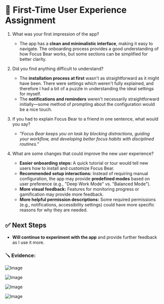 # 📌 First-Time User Experience Assignment

1. What was your first impression of the app?

   - The app has a **clean and minimalistic interface**, making it easy to navigate. The onboarding process provides a good understanding of how Focus Bear works, but some sections can be simplified for better clarity.

2. Did you find anything difficult to understand?

   - The **installation process at first** wasn't as straightforward as it might have been. There were settings which weren't fully explained, and therefore I had a bit of a puzzle in understanding the ideal settings for myself.
   - The **notifications and reminders** weren't necessarily straightforward initially—some method of prompting about the configuration would be a nice touch.

3. If you had to explain Focus Bear to a friend in one sentence, what would you say?

   - _"Focus Bear keeps you on task by blocking distractions, guiding your workflow, and developing better focus habits with disciplined routines."_

4. What are some changes that could improve the new user experience?

   - **Easier onboarding steps:** A quick tutorial or tour would tell new users how to install and customize Focus Bear.
   - **Recommended setup interactions:** Instead of requiring manual configuration, the app may provide **predefined modes** based on user preference (e.g., "Deep Work Mode" vs. "Balanced Mode").
   - **More visual feedback:** Features for monitoring progress or gamification may provide more feedback.
   - **More helpful permission descriptions:** Some required permissions (e.g., notifications, accessibility settings) could have more specific reasons for why they are needed.

## ✅ Next Steps

- **Will continue to experiment with the app** and provide further feedback as I use it more.

### 🪛 Evidence:

![Image](https://github.com/user-attachments/assets/ded4c0be-2c09-41bb-8aac-c77cf9f48dd5)

![Image](https://github.com/user-attachments/assets/2a329158-d75f-4cd3-a480-e6c485727e51)

![Image](https://github.com/user-attachments/assets/cad1b24b-6888-4c63-8fc2-a3d210c1b316)

![Image](https://github.com/user-attachments/assets/15fed469-d011-45cc-bd76-985d13842a53)

